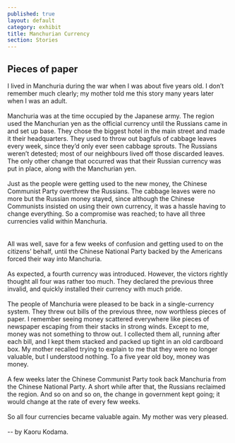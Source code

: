 ```yaml
---
published: true
layout: default
category: exhibit
title: Manchurian Currency
section: Stories
---
```

## Pieces of paper

I lived in Manchuria during the war when I was about five years old. I don’t remember much clearly; my mother told me this story many years later when I was an adult. 
<br><br>
Manchuria was at the time occupied by the Japanese army. The region used the Manchurian yen as the official currency until the Russians came in and set up base. They chose the biggest hotel in the main street and made it their headquarters. They used to throw out bagfuls of cabbage leaves every week, since they’d only ever seen cabbage sprouts. The Russians weren’t detested; most of our neighbours lived off those discarded leaves. The only other change that occurred was that their Russian currency was put in place, along with the Manchurian yen.
<br><br>
Just as the people were getting used to the new money, the Chinese Communist Party overthrew the Russians. The cabbage leaves were no more but the Russian money stayed, since although the Chinese Communists insisted on using their own currency, it was a hassle having to change everything. So a compromise was reached; to have all three currencies valid within Manchuria.  
<br><br>
All was well, save for a few weeks of confusion and getting used to on the citizens’ behalf, until the Chinese National Party backed by the Americans forced their way into Manchuria.
<br><br>
As expected, a fourth currency was introduced. However, the victors rightly thought all four was rather too much. They declared the previous three invalid, and quickly installed their currency with much pride.
<br><br>
The people of Manchuria were pleased to be back in a single-currency system. They threw out bills of the previous three, now worthless pieces of paper. I remember seeing money scattered everywhere like pieces of newspaper escaping from their stacks in strong winds. Except to me, money was not something to throw out. I collected them all, running after each bill, and I kept them stacked and packed up tight in an old cardboard box. My mother recalled trying to explain to me that they were no longer valuable, but I understood nothing. To a five year old boy, money was money.
<br><br>
A few weeks later the Chinese Communist Party took back Manchuria from the Chinese National Party. A short while after that, the Russians reclaimed the region. And so on and so on, the change in government kept going; it would change at the rate of every few weeks. 
<br><br>
So all four currencies became valuable again. My mother was very pleased.
<br><br>
-- by Kaoru Kodama.
